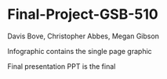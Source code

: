# Final-Project-GSB-510


Davis Bove, Christopher Abbes, Megan Gibson


Infographic contains the single page graphic

Final presentation PPT is the final 

